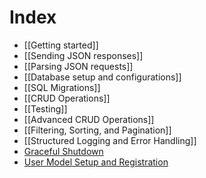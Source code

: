 # Index

- [[Getting started]]
- [[Sending JSON responses]]
- [[Parsing JSON requests]]
- [[Database setup and configurations]]
- [[SQL Migrations]]
- [[CRUD Operations]]
- [[Testing]]
- [[Advanced CRUD Operations]]
- [[Filtering, Sorting, and Pagination]]
- [[Structured Logging and Error Handling]]
- [Graceful Shutdown](Graceful%20Shutdown.md)
- [User Model Setup and Registration](User%20Model%20Setup%20and%20Registration.md)
